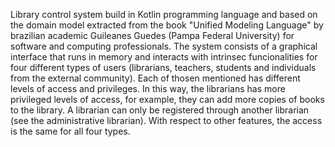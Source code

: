 Library control system build in Kotlin programming language and based on the domain model extracted from the book "Unified Modeling Language" by brazilian academic Guileanes Guedes
(Pampa Federal University) for software and computing professionals. The system consists of a graphical interface that runs in memory and interacts with intrinsec funcionalities 
for four different types of users (librarians, teachers, students and individuals from the external community). Each of thosen mentioned has different levels of access and privileges.
In this way, the librarians has more privileged levels of access, for example, they can add more copies of books to the library. A librarian can only be registered through another librarian (see the administrative librarian). With respect to other features, the access is the same for all four types.
